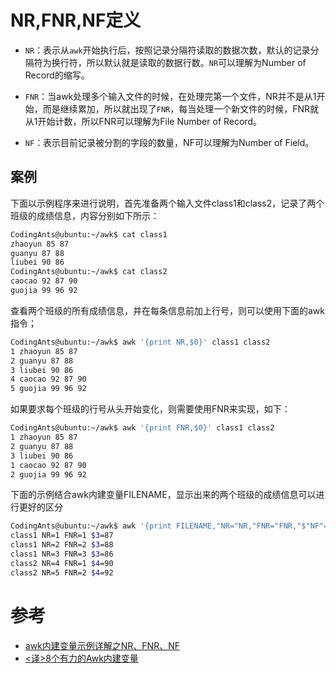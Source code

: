 # NR,FNR,NF定义

* `NR`：表示从`awk`开始执行后，按照记录分隔符读取的数据次数，默认的记录分隔符为换行符，所以默认就是读取的数据行数。`NR`可以理解为Number of Record的缩写。

* `FNR`：当awk处理多个输入文件的时候，在处理完第一个文件，NR并不是从1开始，而是继续累加，所以就出现了`FNR`，每当处理一个新文件的时候，FNR就从1开始计数，所以FNR可以理解为File Number of Record。

* `NF`：表示目前记录被分割的字段的数量，NF可以理解为Number of Field。

## 案例

下面以示例程序来进行说明，首先准备两个输入文件class1和class2，记录了两个班级的成绩信息，内容分别如下所示：

```bash
CodingAnts@ubuntu:~/awk$ cat class1
zhaoyun 85 87
guanyu 87 88
liubei 90 86
CodingAnts@ubuntu:~/awk$ cat class2
caocao 92 87 90
guojia 99 96 92
```

查看两个班级的所有成绩信息，并在每条信息前加上行号，则可以使用下面的awk指令；

```bash
CodingAnts@ubuntu:~/awk$ awk '{print NR,$0}' class1 class2
1 zhaoyun 85 87
2 guanyu 87 88
3 liubei 90 86
4 caocao 92 87 90
5 guojia 99 96 92
```

如果要求每个班级的行号从头开始变化，则需要使用FNR来实现，如下：

```bash
CodingAnts@ubuntu:~/awk$ awk '{print FNR,$0}' class1 class2
1 zhaoyun 85 87
2 guanyu 87 88
3 liubei 90 86
1 caocao 92 87 90
2 guojia 99 96 92
```

下面的示例结合awk内建变量FILENAME，显示出来的两个班级的成绩信息可以进行更好的区分

```bash
CodingAnts@ubuntu:~/awk$ awk '{print FILENAME,"NR="NR,"FNR="FNR,"$"NF"="$NF}' class1 class2
class1 NR=1 FNR=1 $3=87
class1 NR=2 FNR=2 $3=88
class1 NR=3 FNR=3 $3=86
class2 NR=4 FNR=1 $4=90
class2 NR=5 FNR=2 $4=92
```



# 参考

* [awk内建变量示例详解之NR、FNR、NF](http://www.letuknowit.com/topics/20120329/sample-about-awk-build-in-variable-nr-fnr-nf.html/)
* [<译>8个有力的Awk内建变量](http://shomy.top/2016/05/05/trans-8-powerful-awk-built-in-variables/)